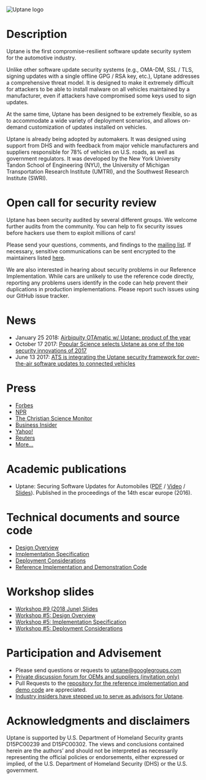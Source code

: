 ![Uptane logo]("logo.png")

# Description

Uptane is the first compromise-resilient software update security system for the automotive industry.

Unlike other software update security systems (e.g., OMA-DM, SSL / TLS, signing updates with a single offline GPG / RSA key, etc.), Uptane addresses a comprehensive threat model.
It is designed to make it extremely difficult for attackers to be able to install malware on all vehicles maintained by a manufacturer, even if attackers have compromised some keys used to sign updates.

At the same time, Uptane has been designed to be extremely flexible, so as to accommodate a wide variety of deployment scenarios, and allows on-demand customization of updates installed on vehicles.

Uptane is already being adopted by automakers. It was designed using support from DHS and with feedback from major vehicle manufacturers and suppliers responsible for 78% of vehicles on U.S. roads, as well as government regulators.
It was developed by the New York University Tandon School of Engineering (NYU), the University of Michigan Transportation Research Institute (UMTRI), and the Southwest Research Institute (SWRI).

# Open call for security review

Uptane has been security audited by several different groups.  We welcome further audits from the community.  You can help to fix security issues before hackers use them to exploit millions of cars!

Please send your questions, comments, and findings to the [mailing list](https://groups.google.com/forum/#!forum/uptane-discussion). If necessary, sensitive communications can be sent encrypted to the maintainers listed [here](https://github.com/uptane/uptane/blob/develop/PROJECT.md#maintainers).

We are also interested in hearing about security problems in our Reference
Implementation. While cars are unlikely to use the reference code directly,
reporting any problems users identify in the code can help prevent their
duplications in production implementations.
Please report such issues using our GitHub issue tracker.

# News

* January 25 2018: [Airbiquity OTAmatic w/ Uptane: product of the year](https://www.airbiquity.com/news/press-releases/airbiquity-otamatic-named-2017-new-product-year-business-intelligence-group)
* October 17 2017: [Popular Science selects Uptane as one of the top security innovations of 2017](https://www.popsci.com/top-security-innovations-2017#page-2)
* June 13 2017: [ATS is integrating the Uptane security framework for over-the-air software updates to connected vehicles](https://advancedtelematic.com/en/press-releases/ats-is-integrating-the-uptane-security-framework-for-over-the-air-software-updates-to-connected-vehicles.html)

# Press

* [Forbes](http://www.forbes.com/sites/leemathews/2017/01/19/uptane-will-protect-your-connected-car-from-hackers/#6203ff834b25)
* [NPR](http://www.wbur.org/hereandnow/2017/03/17/researchers-software-car-hacking)
* [The Christian Science Monitor](http://www.csmonitor.com/World/Passcode/2017/0118/Are-software-updates-key-to-stopping-criminal-car-hacks)
* [Business Insider](http://www.businessinsider.com/driverless-cars-hacking-ricks-2016-12)
* [Yahoo!](https://www.yahoo.com/tech/call-issued-white-hat-hackers-flaws-automotive-software-050100383.html)
* [Reuters](https://www.facebook.com/Reuters/videos/1364617036891982/)
* [More...](https://ssl.engineering.nyu.edu/press)

# Academic publications

* Uptane: Securing Software Updates for Automobiles ([PDF](https://isis.poly.edu/~jcappos/papers/kuppusamy_escar_16.pdf) / [Video](https://www.youtube.com/watch?v=nDghHNxRGHA) / [Slides](https://docs.google.com/presentation/d/17bl_-y3U78xbhaTbsZDu_Uv0zI9UAKZ8v78dj55yC3k/edit?usp=sharing)). Published in the proceedings of the 14th escar europe (2016).

# Technical documents and source code

* [Design Overview](https://docs.google.com/document/d/1pBK--40BCg_ofww4GES0weYFB6tZRedAjUy6PJ4Rgzk/edit?usp=sharing)
* [Implementation Specification](https://docs.google.com/document/d/1wjg3hl0iDLNh7jIRaHl3IXhwm0ssOtDje5NemyTBcaw/edit?usp=sharing)
* [Deployment Considerations](https://docs.google.com/document/d/17wOs-T7mugwte5_Dt-KLGMsp-3_yAARejpFmrAMefSE/edit?usp=sharing)
* [Reference Implementation and Demonstration Code](https://github.com/uptane/uptane)

# Workshop slides

* [Workshop #9 (2018 June) Slides](https://docs.google.com/presentation/d/17ixIQfy3GSBbVr3bc4_1u003qe5oG2obUIy0XGsEzt8/edit?usp=sharing)
* [Workshop #5: Design Overview](https://docs.google.com/presentation/d/1R3jSDcqbqUIwJgbOLOKwHReoy2wnj8GrXlKCdcLNXAA/edit?usp=sharing)
* [Workshop #5: Implementation Specification](https://docs.google.com/presentation/d/1ugct4oARxdzd-PRHi6KdGnllqYxy1jJDDd4w9Pdaq-g/edit?usp=sharing)
* [Workshop #5: Deployment Considerations](https://docs.google.com/presentation/d/1luFNyWGxwzWBNThg5ziKWrHUmH_Cqr9Pb9EfO3t0Clo/edit?usp=sharing)


# Participation and Advisement

* Please send questions or requests to uptane@googlegroups.com
* [Private discussion forum for OEMs and suppliers (invitation only)](https://groups.google.com/forum/#!forum/uptane-forum)
* Pull Requests to the [repository for the reference implementation and demo code](https://github.com/uptane/uptane) are appreciated.
* [Industry insiders have stepped up to serve as advisors for Uptane](advisors.md).


# Acknowledgments and disclaimers

Uptane is supported by U.S. Department of Homeland Security grants D15PC00239 and D15PC00302. The views and conclusions contained herein are the authors’ and should not be interpreted as necessarily representing the official policies or endorsements, either expressed or implied, of the U.S. Department of Homeland Security (DHS) or the U.S. government.
